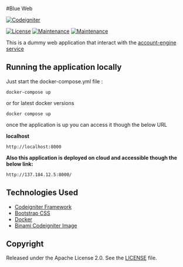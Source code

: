 #Blue Web

[![Codeigniter](https://img.shields.io/badge/Codeigniter-EF4223?style=for-the-badge&logo=codeigniter&logoColor=white)](https://codeigniter.com)


[![License](http://img.shields.io/:license-apache-blue.svg)](http://www.apache.org/licenses/LICENSE-2.0.html)
[![Maintenance](https://img.shields.io/badge/Maintained%3F-yes-green.svg)](https://GitHub.com/Naereen/StrapDown.js/graphs/commit-activity)
[![Maintenance](https://img.shields.io/badge/Docker-2CA5E0?style=for-the-badge&logo=docker&logoColor=white)](https://www.docker.com)


This is a dummy web application that interact with the [account-engine service](https://github.com/princebayan/account-engine)


## Running the application locally

Just start the docker-compose.yml file :
 
```shell
docker-compose up
```

or for latest docker versions

```shell
docker compose up
```

once the application is up you can access it though the below URL 

<b>localhost</b>

```
http://localhost:8000
```

<b>Also this application is deployed on cloud and accessible though the below link:</b>

```
http://137.184.12.5:8000/
```


## Technologies Used

- [Codeigniter Framework](https://codeigniter.com)
- [Bootstrap CSS](https://getbootstrap.com/)
- [Docker](https://www.docker.com)
- [Binami Codeigniter Image](https://github.com/bitnami/bitnami-docker-codeigniter)


## Copyright

Released under the Apache License 2.0. See the [LICENSE](https://github.com/princebayan/blue-web/blob/develop/LICENSE.txt) file.
